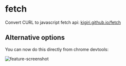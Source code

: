 # fetch
Convert CURL to javascript fetch api: [kigiri.github.io/fetch](https://kigiri.github.io/fetch/)

## Alternative options
You can now do this directly from chrome devtools:

![feature-screenshot](https://i.stack.imgur.com/z2zc8.png)
